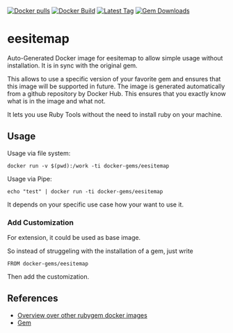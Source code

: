 [![Docker pulls](https://img.shields.io/docker/pulls/rubygem/eesitemap.svg)](https://hub.docker.com/r/rubygem/eesitemap/)
[![Docker Build](https://img.shields.io/docker/automated/rubygem/eesitemap.svg)](https://hub.docker.com/r/rubygem/eesitemap/)
[![Latest Tag](https://img.shields.io/github/tag/docker-rubygem/eesitemap.svg)](https://hub.docker.com/r/rubygem/eesitemap/)
[![Gem Downloads](https://img.shields.io/gem/dt/eesitemap.svg)](https://rubygems.org/gems/eesitemap/)
# eesitemap

Auto-Generated Docker image for eesitemap to allow simple usage without installation.
It is in sync with the original gem.

This allows to use a specific version of your favorite gem and ensures that this image will be supported in future.
The image is generated automatically from a github repository by Docker Hub.
This ensures that you exactly know what is in the image and what not.

It lets you use Ruby Tools without the need to install ruby on your machine.

## Usage

Usage via file system:

`docker run -v $(pwd):/work -ti docker-gems/eesitemap`

Usage via Pipe:

`echo "test" | docker run -ti docker-gems/eesitemap`

It depends on your specific use case how your want to use it.

### Add Customization

For extension, it could be used as base image.

So instead of struggeling with the installation of a gem, just write

`FROM docker-gems/eesitemap`

Then add the customization.

## References

 - [Overview over other rubygem docker images](https://github.com/thinkbot/docker-rubygem)
 - [Gem](https://rubygems.org/gems/eesitemap/)
